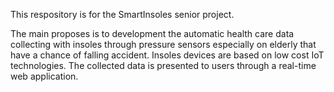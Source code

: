This respository is for the SmartInsoles senior project.

The main proposes is to development the automatic health care data collecting with insoles through pressure sensors especially on elderly that have a chance of falling accident. Insoles devices are based on low cost IoT technologies. The collected data is presented to users through a real-time web application.
